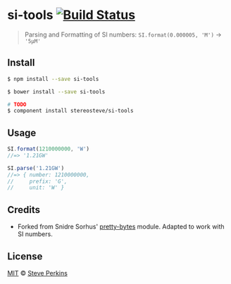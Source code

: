 # si-tools [![Build Status](https://travis-ci.org/stereosteve/si-tools.svg?branch=master)](https://travis-ci.org/stereosteve/si-tools)

> Parsing and Formatting of SI numbers: `SI.format(0.000005, 'M')` → `'5µM'`


## Install

```sh
$ npm install --save si-tools
```

```sh
$ bower install --save si-tools
```

```sh
# TODO
$ component install stereosteve/si-tools
```


## Usage

```js
SI.format(1210000000, 'W')
//=> '1.21GW'

SI.parse('1.21GW')
//=> { number: 1210000000,
//     prefix: 'G',
//     unit: 'W' }
```



## Credits

* Forked from Snidre Sorhus' [pretty-bytes](https://github.com/sindresorhus/pretty-bytes) module.
  Adapted to work with SI numbers.


## License

[MIT](http://opensource.org/licenses/MIT) © [Steve Perkins](http://www.stereosteve.com)
